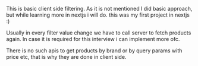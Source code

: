 
This is basic client side filtering.
As it is not mentioned I did basic approach, but while learning more in nextjs i will do. this was my first project in nextjs :)

Usually in every filter value change we have to call server to  fetch products again.
In case it is required for this interview i can implement more ofc. 

There is no such apis to get products by brand or by query params with price etc, that is why they are done in client side.